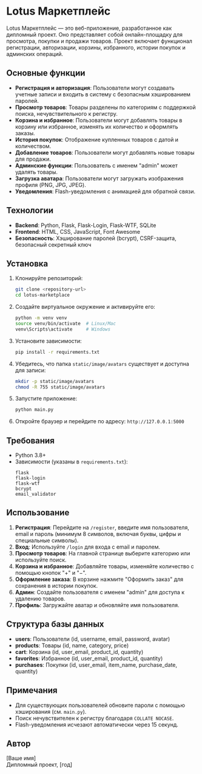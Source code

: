 # Lotus Маркетплейс

Lotus Маркетплейс — это веб-приложение, разработанное как дипломный проект. Оно представляет собой онлайн-площадку для просмотра, покупки и продажи товаров. Проект включает функционал регистрации, авторизации, корзины, избранного, истории покупок и админских операций.

## Основные функции
- **Регистрация и авторизация**: Пользователи могут создавать учетные записи и входить в систему с безопасным хэшированием паролей.
- **Просмотр товаров**: Товары разделены по категориям с поддержкой поиска, нечувствительного к регистру.
- **Корзина и избранное**: Пользователи могут добавлять товары в корзину или избранное, изменять их количество и оформлять заказы.
- **История покупок**: Отображение купленных товаров с датой и количеством.
- **Добавление товаров**: Пользователи могут добавлять новые товары для продажи.
- **Админские функции**: Пользователь с именем "admin" может удалять товары.
- **Загрузка аватара**: Пользователи могут загружать изображения профиля (PNG, JPG, JPEG).
- **Уведомления**: Flash-уведомления с анимацией для обратной связи.

## Технологии
- **Backend**: Python, Flask, Flask-Login, Flask-WTF, SQLite
- **Frontend**: HTML, CSS, JavaScript, Font Awesome
- **Безопасность**: Хэширование паролей (bcrypt), CSRF-защита, безопасный секретный ключ

## Установка
1. Клонируйте репозиторий:
   ```bash
   git clone <repository-url>
   cd lotus-marketplace
   ```
2. Создайте виртуальное окружение и активируйте его:
   ```bash
   python -m venv venv
   source venv/bin/activate  # Linux/Mac
   venv\Scripts\activate     # Windows
   ```
3. Установите зависимости:
   ```bash
   pip install -r requirements.txt
   ```
4. Убедитесь, что папка `static/image/avatars` существует и доступна для записи:
   ```bash
   mkdir -p static/image/avatars
   chmod -R 755 static/image/avatars
   ```
5. Запустите приложение:
   ```bash
   python main.py
   ```
6. Откройте браузер и перейдите по адресу: `http://127.0.0.1:5000`

## Требования
- Python 3.8+
- Зависимости (указаны в `requirements.txt`):
  ```text
  flask
  flask-login
  flask-wtf
  bcrypt
  email_validator
  ```

## Использование
1. **Регистрация**: Перейдите на `/register`, введите имя пользователя, email и пароль (минимум 8 символов, включая буквы, цифры и специальные символы).
2. **Вход**: Используйте `/login` для входа с email и паролем.
3. **Просмотр товаров**: На главной странице выберите категорию или используйте поиск.
4. **Корзина и избранное**: Добавляйте товары, изменяйте количество с помощью кнопок "+" и "−".
5. **Оформление заказа**: В корзине нажмите "Оформить заказ" для сохранения в истории покупок.
6. **Админ**: Создайте пользователя с именем "admin" для доступа к удалению товаров.
7. **Профиль**: Загружайте аватар и обновляйте имя пользователя.

## Структура базы данных
- **users**: Пользователи (id, username, email, password, avatar)
- **products**: Товары (id, name, category, price)
- **cart**: Корзина (id, user_email, product_id, quantity)
- **favorites**: Избранное (id, user_email, product_id, quantity)
- **purchases**: Покупки (id, user_email, item_name, purchase_date, quantity)

## Примечания
- Для существующих пользователей обновите пароли с помощью хэширования (см. `main.py`).
- Поиск нечувствителен к регистру благодаря `COLLATE NOCASE`.
- Flash-уведомления исчезают автоматически через 15 секунд.

## Автор
[Ваше имя]  
Дипломный проект, [год]